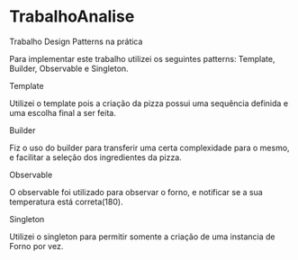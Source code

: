 # TrabalhoAnalise
Trabalho Design Patterns na prática

Para implementar este trabalho utilizei os seguintes patterns: Template, Builder, Observable e Singleton.

Template

  Utilizei o template pois a criação da pizza possui uma sequência definida e uma escolha final a ser feita.
  
Builder

  Fiz o uso do builder para transferir uma certa complexidade para o mesmo, e facilitar a seleção dos ingredientes da pizza.
  
Observable

  O observable foi utilizado para observar o forno, e notificar se a sua temperatura está correta(180).
  
Singleton

  Utilizei o singleton para permitir somente a criação de uma instancia de Forno por vez.
